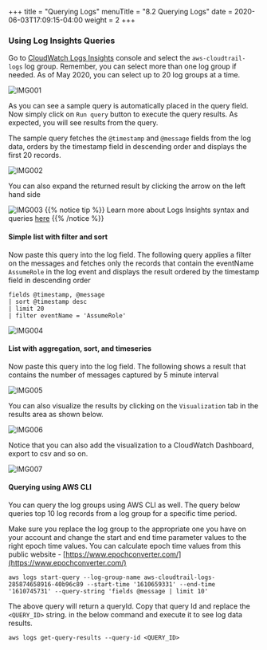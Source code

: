 +++
title = "Querying Logs"
menuTitle = "8.2 Querying Logs"
date = 2020-06-03T17:09:15-04:00
weight = 2
+++

### Using Log Insights Queries

Go to [CloudWatch Logs Insights](https://console.aws.amazon.com/cloudwatch/home?#logsV2:logs-insights) console and select the `aws-cloudtrail-logs` log group. Remember, you can select more than one log group if needed. As of May 2020, you can select up to 20 log groups at a time.

![IMG001](/images/logsinsights/Cloud-Watch-Insights-Query.PNG?classes=border)

As you can see a sample query is automatically placed in the query field. Now simply click on `Run query` button to execute the query results. As expected, you will see results from the query.

The sample query fetches the `@timestamp` and `@message` fields from the log data, orders by the timestamp field in descending order and displays the first 20 records.

![IMG002](/images/logsinsights/Cloud-Watch-Insights-Query-Results.PNG?classes=border)


You can also expand the returned result by clicking the arrow on the left hand side

![IMG003](/images/logsinsights/Cloud-Watch-Insights-Query-Results-Expanded.PNG?classes=border)
{{% notice tip %}}
Learn more about Logs Insights syntax and queries [here](https://docs.aws.amazon.com/AmazonCloudWatch/latest/logs/CWL_QuerySyntax.html)
{{% /notice %}}

#### Simple list with filter and sort

Now paste this query into the log field. The following query applies a filter on the messages and fetches only the records that contain the eventName `AssumeRole` in the log event and displays the result ordered by the timestamp field in descending order

```plaintext
fields @timestamp, @message
| sort @timestamp desc
| limit 20
| filter eventName = 'AssumeRole'
```
![IMG004](/images/logsinsights/Cloud-Watch-Insights-Assume-Role-Query.PNG?classes=border)

#### List with aggregation, sort, and timeseries

Now paste this query into the log field. The following shows a result that contains the number of messages captured by 5 minute interval

![IMG005](/images/logsinsights/Cloud-Watch-Insights-Assume-Role-Query-Stat.PNG?classes=border)

You can also visualize the results by clicking on the `Visualization` tab in the results area as shown below.

![IMG006](/images/logsinsights/Cloud-Watch-Insights-Assume-Role-Query-Visualize.PNG?classes=border)

Notice that you can also add the visualization to a CloudWatch Dashboard, export to csv and so on.

![IMG007](/images/logsinsights/Cloud-Watch-Insights-Assume-Role-Query-Visualize-Export.PNG?classes=border)

#### Querying using AWS CLI

You can query the log groups using AWS CLI as well. The query below queries top 10 log records from a log group for a specific time period.

Make sure you replace the log group to the appropriate one you have on your account and change the start and end time parameter values to the right epoch time values. You can calculate epoch time values from this public website - [https://www.epochconverter.com/](https://www.epochconverter.com/)

```plaintext
aws logs start-query --log-group-name aws-cloudtrail-logs-285874658916-40b96c89 --start-time '1610659331' --end-time '1610745731' --query-string 'fields @message | limit 10'
```

The above query will return a queryId. Copy that query Id and replace the `<QUERY_ID>` string. in the below command and execute it to see log data results.


```plaintext
aws logs get-query-results --query-id <QUERY_ID>
```